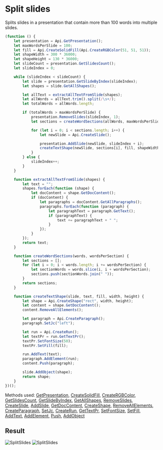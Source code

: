 # Split slides

Splits slides in a presentation that contain more than 100 words into multiple slides.

```ts
(function () {
    let presentation = Api.GetPresentation();
    let maxWordsPerSlide = 100;
    let fill = Api.CreateSolidFill(Api.CreateRGBColor(51, 51, 51));
    let shapeWidth = 300 * 36000;
    let shapeHeight = 130 * 36000;
    let slideCount = presentation.GetSlidesCount();
    let slideIndex = 0;

    while (slideIndex < slideCount) {
        let slide = presentation.GetSlideByIndex(slideIndex);
        let shapes = slide.GetAllShapes();

        let allText = extractAllTextFromSlide(shapes);
        let allWords = allText.trim().split(/\s+/);
        let totalWords = allWords.length;

        if (totalWords > maxWordsPerSlide) {
            presentation.RemoveSlides(slideIndex, 1);
            let sections = createWordSections(allWords, maxWordsPerSlide);

            for (let i = 0; i < sections.length; i++) {
                let newSlide = Api.CreateSlide();

                presentation.AddSlide(newSlide, slideIndex + i);
                createTextShape(newSlide, sections[i], fill, shapeWidth, shapeHeight);
            }
        } else {
            slideIndex++;
        }
    }

    function extractAllTextFromSlide(shapes) {
        let text = "";
        shapes.forEach(function (shape) {
            let docContent = shape.GetDocContent();
            if (docContent) {
                let paragraphs = docContent.GetAllParagraphs();
                paragraphs.forEach(function (paragraph) {
                    let paragraphText = paragraph.GetText();
                    if (paragraphText) {
                        text += paragraphText + " ";
                    }
                });
            }
        });
        return text;
    }

    function createWordSections(words, wordsPerSection) {
        let sections = [];
        for (let i = 0; i < words.length; i += wordsPerSection) {
            let sectionWords = words.slice(i, i + wordsPerSection);
            sections.push(sectionWords.join(" "));
        }
        return sections;
    }

    function createTextShape(slide, text, fill, width, height) {
        let shape = Api.CreateShape("rect", width, height);
        let content = shape.GetDocContent();
        content.RemoveAllElements();

        let paragraph = Api.CreateParagraph();
        paragraph.SetJc("left");

        let run = Api.CreateRun();
        let textPr = run.GetTextPr();
        textPr.SetFontSize(50);
        textPr.SetFill(fill);

        run.AddText(text);
        paragraph.AddElement(run);
        content.Push(paragraph);

        slide.AddObject(shape);
        return shape;
    }
})();
```

Methods used: [GetPresentation](/docs/office-api/usage-api/presentation-api/Api/Methods/GetPresentation.md), [CreateSolidFill](/docs/office-api/usage-api/presentation-api/Api/Methods/CreateSolidFill.md), [CreateRGBColor](/docs/office-api/usage-api/presentation-api/Api/Methods/CreateRGBColor.md), [GetSlidesCount](/docs/office-api/usage-api/presentation-api/ApiPresentation/Methods/GetSlidesCount.md), [GetSlideByIndex](/docs/office-api/usage-api/presentation-api/ApiPresentation/Methods/GetSlideByIndex.md), [GetAllShapes](/docs/office-api/usage-api/presentation-api/ApiSlide/Methods/GetAllShapes.md), [RemoveSlides](/docs/office-api/usage-api/presentation-api/ApiPresentation/Methods/RemoveSlides.md), [CreateSlide](/docs/office-api/usage-api/presentation-api/Api/Methods/CreateSlide.md), [AddSlide](/docs/office-api/usage-api/presentation-api/ApiPresentation/Methods/AddSlide.md), [GetDocContent](/docs/office-api/usage-api/presentation-api/ApiShape/Methods/GetDocContent.md), [CreateShape](/docs/office-api/usage-api/presentation-api/Api/Methods/CreateShape.md), [RemoveAllElements](/docs/office-api/usage-api/presentation-api/ApiDocumentContent/Methods/RemoveAllElements.md), [CreateParagraph](/docs/office-api/usage-api/presentation-api/Api/Methods/CreateParagraph.md), [SetJc](/docs/office-api/usage-api/presentation-api/ApiParagraph/Methods/SetJc.md), [CreateRun](/docs/office-api/usage-api/presentation-api/Api/Methods/CreateRun.md), [GetTextPr](/docs/office-api/usage-api/presentation-api/ApiRun/Methods/GetTextPr.md), [SetFontSize](/docs/office-api/usage-api/presentation-api/ApiTextPr/Methods/SetFontSize.md), [SetFill](/docs/office-api/usage-api/presentation-api/ApiTextPr/Methods/SetFill.md), [AddText](/docs/office-api/usage-api/presentation-api/ApiRun/Methods/AddText.md), [AddElement](/docs/office-api/usage-api/presentation-api/ApiParagraph/Methods/AddElement.md), [Push](/docs/office-api/usage-api/presentation-api/ApiDocumentContent/Methods/Push.md), [AddObject](/docs/office-api/usage-api/presentation-api/ApiSlide/Methods/AddObject.md)

## Result

![SplitSlides](/assets/images/plugins/split-slides.png#gh-light-mode-only)
![SplitSlides](/assets/images/plugins/split-slides.dark.png#gh-dark-mode-only)
